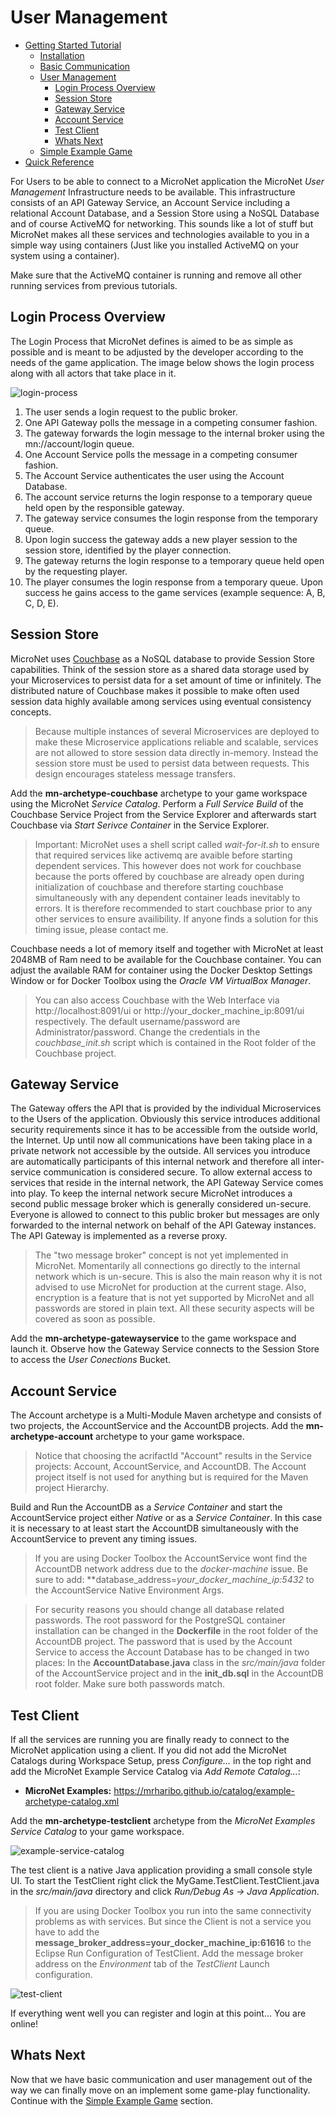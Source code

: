 # User Management

- [Getting Started Tutorial](../index.md)
  - [Installation](../gettingstarted/index.md)
  - [Basic Communication](../communicationtutorial/index.md)
  - [User Management](../usermanagement/index.md)
    - [Login Process Overview](#login-process-overview)
    - [Session Store](#session-store)
    - [Gateway Service](#gateway-service)
    - [Account Service](#account-service)
    - [Test Client](#test-client)
    - [Whats Next](#whats-next)
  - [Simple Example Game](../tutorial/index.md)
- [Quick Reference](../quickreference/index.md)

For Users to be able to connect to a MicroNet application the MicroNet *User Management* Infrastructure needs to be available. This infrastructure consists of an API Gateway Service, an Account Service including a relational Account Database, and a Session Store using a NoSQL Database and of course ActiveMQ for networking. This sounds like a lot of stuff but MicroNet makes all these services and technologies available to you in a simple way using containers (Just like you installed ActiveMQ on your system using a container).

Make sure that the ActiveMQ container is running and remove all other running services from previous tutorials.

## Login Process Overview

The Login Process that MicroNet defines is aimed to be as simple as possible and is meant to be adjusted by the developer according to the needs of the game application. The image below shows the login process along with all actors that take place in it.

![login-process](PlayerSessions.png "MicroNet Login Process")

1. The user sends a login request to the public broker.
2. One API Gateway polls the message in a competing consumer fashion.
3. The gateway forwards the login message to the internal broker using the mn://account/login queue.
4. One Account Service polls the message in a competing consumer fashion.
5. The Account Service authenticates the user using the Account Database.
6. The account service returns the login response to a temporary queue held open by the responsible gateway.
7. The gateway service consumes the login response from the temporary queue.
8. Upon login success the gateway adds a new player session to the session store, identified by the player connection.
9. The gateway returns the login response to a temporary queue held open by the requesting player.
10. The player consumes the login response from a temporary queue. Upon success he gains access to the game services (example sequence: A, B, C, D, E).

## Session Store

MicroNet uses [Couchbase](https://www.couchbase.com/) as a NoSQL database to provide Session Store capabilities. Think of the session store as a shared data storage used by your Microservices to persist data for a set amount of time or infinitely. The distributed nature of Couchbase makes it possible to make often used session data highly available among services using eventual consistency concepts.

> Because multiple instances of several Microservices are deployed to make these Microservice applications reliable and scalable, services are not allowed to store session data directly in-memory. Instead the session store must be used to persist data between requests. This design encourages stateless message transfers.

Add the **mn-archetype-couchbase** archetype to your game workspace using the MicroNet *Service Catalog*. Perform a *Full Service Build* of the Couchbase Service Project from the Service Explorer and afterwards start Couchbase via *Start Serivce Container* in the Service Explorer.

> Important: MicroNet uses a shell script called *wait-for-it.sh* to ensure that required services like activemq are avaible before starting dependent services. This however does not work for couchbase because the ports offered by couchbase are already open during initialization of couchbase and therefore starting couchbase simultaneously with any dependent container leads inevitably to errors. It is therefore recommended to start couchbase prior to any other services to ensure availibility. If anyone finds a solution for this timing issue, please contact me.

Couchbase needs a lot of memory itself and together with MicroNet at least 2048MB of Ram need to be available for the Couchbase container. You can adjust the available RAM for container using the Docker Desktop Settings Window or for Docker Toolbox using the *Oracle VM VirtualBox Manager*.

> You can also access Couchbase with the Web Interface via http://localhost:8091/ui or http://your_docker_machine_ip:8091/ui respectively. The default username/password are Administrator/password. Change the credentials in the *couchbase_init.sh* script which is contained in the Root folder of the Couchbase project.

## Gateway Service

The Gateway offers the API that is provided by the individual Microservices to the Users of the application. Obviously this service introduces additional security requirements since it has to be accessible from the outside world, the Internet. Up until now all communications have been taking place in a private network not accessible by the outside. All services you introduce are automatically participants of this internal network and therefore all inter-service communication is considered secure. To allow external access to services that reside in the internal network, the API Gateway Service comes into play. To keep the internal network secure MicroNet introduces a second public message broker which is generally considered un-secure. Everyone is allowed to connect to this public broker but messages are only forwarded to the internal network on behalf of the API Gateway instances. The API Gateway is implemented as a reverse proxy.

> The "two message broker" concept is not yet implemented in MicroNet. Momentarily all connections go directly to the internal network which is un-secure. This is also the main reason why it is not advised to use MicroNet for production at the current stage. Also, encryption is a feature that is not yet supported by MicroNet and all passwords are stored in plain text. All these security aspects will be covered as soon as possible.

Add the **mn-archetype-gatewayservice** to the game workspace and launch it. Observe how the Gateway Service connects to the Session Store to access the *User Conections* Bucket.

## Account Service

The Account archetype is a Multi-Module Maven archetype and consists of two projects, the AccountService and the AccountDB projects. Add the **mn-archetype-account** archetype to your game workspace. 

> Notice that choosing the acrifactId "Account" results in the Service projects: Account, AccountService, and AccountDB. The Account project itself is not used for anything but is required for the Maven project Hierarchy.

Build and Run the AccountDB as a *Service Container* and start the AccountService project either *Native* or as a *Service Container*. In this case it is necessary to at least start the AccountDB simultaneously with the AccountService to prevent any timing issues.

> If you are using Docker Toolbox the AccountService wont find the AccountDB network address due to the *docker-machine* issue. Be sure to add: **database_address=*your_docker_machine_ip:5432* to the AccountService Native Environment Args. 

> For security reasons you should change all database related passwords. The root password for the PostgreSQL container installation can be changed in the **Dockerfile** in the root folder of the AccountDB project. The password that is used by the Account Service to access the Account Database has to be changed in two places: In the **AccountDatabase.java** class in the *src/main/java* folder of the AccountService project and in the **init_db.sql** in the AccountDB root folder. Make sure both passwords match. 

## Test Client

If all the services are running you are finally ready to connect to the MicroNet application using a client. If you did not add the MicroNet Catalogs during Workspace Setup, press *Configure...* in the top right and add the MicroNet Example Service Catalog via *Add Remote Catalog...*:

- **MicroNet Examples:** https://mrharibo.github.io/catalog/example-archetype-catalog.xml

Add the **mn-archetype-testclient** archetype from the *MicroNet Examples Service Catalog* to your game workspace.

![example-service-catalog](ExampleServiceCatalog.PNG "Example Service Catalog")

The test client is a native Java application providing a small console style UI. To start the TestClient right click the MyGame.TestClient.TestClient.java in the *src/main/java* directory and click *Run/Debug As -> Java Application*.

> If you are using Docker Toolbox you run into the same connectivity problems as with services. But since the Client is not a service you have to add the **message_broker_address=your_docker_machine_ip:61616** to the Eclipse Run Configuration of TestClient. Add the message broker address on the *Environment* tab of the *TestClient* Launch configuration.

![test-client](TestClient.PNG "Test Client")

If everything went well you can register and login at this point... You are online!

## Whats Next

Now that we have basic communication and user management out of the way we can finally move on an implement some game-play functionality. Continue with the [Simple Example Game](../tutorial/index.md) section.

